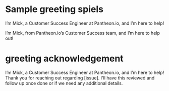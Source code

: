 # Sample greeting spiels


I’m Mick, a Customer Success Engineer at Pantheon.io, and I’m here to help!

I’m Mick, from Pantheon.io’s Customer Success team, and I’m here to help out!

# greeting acknowledgement
I’m Mick, a Customer Success Engineer at Pantheon.io, and I’m here to help! Thank you for reaching out regarding [issue]. I'll  have this reviewed and follow up once done or if we need any additional details. 




